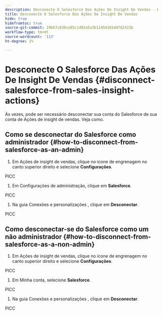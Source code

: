 ```yaml
---
description: Desconecte O Salesforce Das Ações De Insight De Vendas - Documentos Da Marketo - Documentação Do Produto
title: Desconecte O Salesforce Das Ações De Insight De Vendas
hide: true
hidefromtoc: true
source-git-commit: 19b67c830ce85c1d02a5a3b1145d101ddf82423b
workflow-type: tm+mt
source-wordcount: '113'
ht-degree: 1%

---
```


# Desconecte O Salesforce Das Ações De Insight De Vendas {#disconnect-salesforce-from-sales-insight-actions}

Às vezes, pode ser necessário desconectar sua conta do Salesforce de sua conta de Ações de insight de vendas. Veja como.

## Como se desconectar do Salesforce como administrador {#how-to-disconnect-from-salesforce-as-an-admin}

1. Em Ações de insight de vendas, clique no ícone de engrenagem no canto superior direito e selecione **Configurações**.

PICC

1. Em Configurações de administração, clique em **Salesforce**.

PICC

1. Na guia Conexões e personalizações , clique em **Desconectar**.

PICC

## Como desconectar-se do Salesforce como um não administrador {#how-to-disconnect-from-salesforce-as-a-non-admin}

1. Em Ações de insight de vendas, clique no ícone de engrenagem no canto superior direito e selecione **Configurações**.

PICC

1. Em Minha conta, selecione **Salesforce**.

PICC

1. Na guia Conexões e personalizações , clique em **Desconectar**.

PICC
